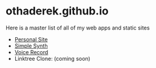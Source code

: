 # othaderek.github.io

Here is a master list of all of my web apps and static sites

* [Personal Site](http://otha.me)
* [Simple Synth](https://cryptic-refuge-07980.herokuapp.com/)
* [Voice Record](https://othaderek.github.io/voice-record/)
* Linktree Clone: (coming soon)

